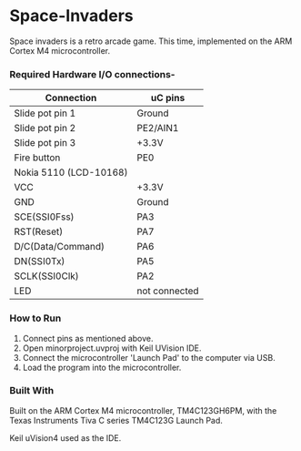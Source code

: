 # Space-Invaders
Space invaders is a retro arcade game. This time, implemented on the ARM Cortex M4 microcontroller.

### Required Hardware I/O connections-
| Connection	| uC pins |
|-------------|---------|
| Slide pot pin 1 | Ground |
| Slide pot pin 2 | PE2/AIN1 |
| Slide pot pin 3 | +3.3V |
| Fire button | PE0 |
| Nokia 5110 (LCD-10168) |  |
| VCC | +3.3V |
| GND | Ground |
| SCE(SSI0Fss) | PA3 |
| RST(Reset) | PA7 |
| D/C(Data/Command) | PA6 |
| DN(SSI0Tx) | PA5 |
| SCLK(SSI0Clk) | PA2 |
| LED | not connected |


### How to Run

1. Connect pins as mentioned above.
2. Open minorproject.uvproj with Keil UVision IDE.
3. Connect the microcontroller 'Launch Pad' to the computer via USB.
4. Load the program into the microcontroller.


### Built With
Built on the ARM Cortex M4 microcontroller, TM4C123GH6PM, with the Texas Instruments Tiva C series TM4C123G Launch Pad. 

Keil uVision4 used as the IDE.


